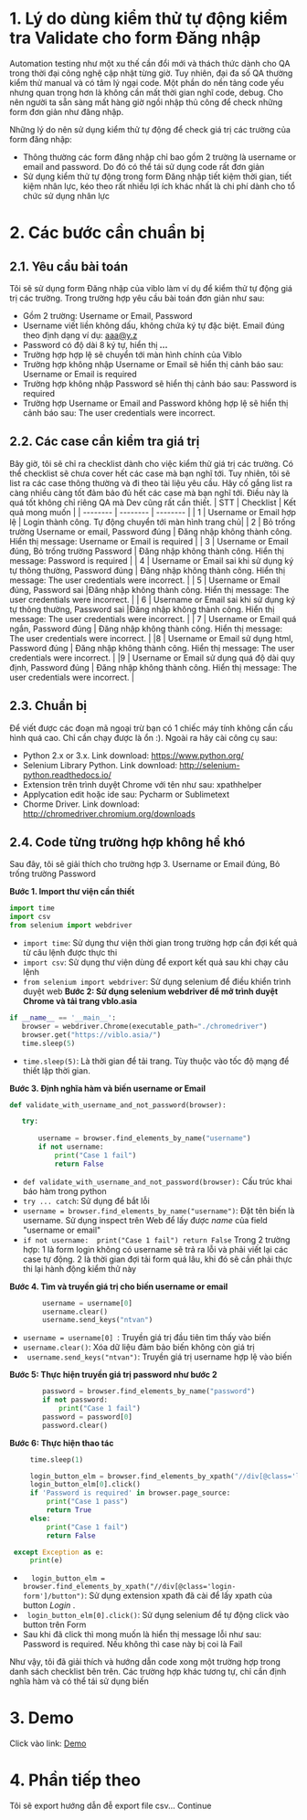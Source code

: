 # 1. Lý do dùng kiểm thử tự động kiểm tra Validate cho form Đăng nhập
 Automation testing như một xu thế cần đổi mới và thách thức dành cho QA trong thời đại công nghệ cập nhật từng giờ. Tuy nhiên, đại đa số QA thường kiểm thử manual và có tâm lý ngại code. Một phần do nền tảng code yếu nhưng quan trọng hơn là không cần mất thời gian nghĩ code, debug. Cho nên người ta sẵn sàng mất hàng giờ ngồi nhập thủ công để check những form đơn giản như đăng nhập. 
  
  Những lý do nên sử dụng kiểm thử tự động để check giá trị các trường của form đăng nhập:

*   Thông thường các form đăng nhập chỉ bao gồm 2 trường là username or email and password. Do đó có thể tái sử dụng code rất đơn giản
*   Sử dụng kiểm thử tự động trong form Đăng nhập tiết kiệm thời gian, tiết kiệm nhân lực, kéo theo rất nhiều lợi ích khác nhất là chi phí dành cho tổ chức sử dụng nhân lực

# 2. Các bước cần chuẩn bị
## 2.1. Yêu cầu bài toán
Tôi sẽ sử dụng form Đăng nhập của viblo làm ví dụ để kiểm thử tự động giá trị các trường. Trong trường hợp yêu cầu bài toán đơn giản như sau:

*  Gồm 2 trường: Username or Email, Password
*  Username viết liền không dấu, không chứa ký tự đặc biệt. Email đúng theo định dạng ví dụ: aaa@y.z
*  Password có độ dài 8 ký tự, hiển thị  ***...***
*  Trường hợp hợp lệ sẽ chuyển tới màn hình chính của Viblo
*  Trường hợp không nhập Username or Email sẽ hiển thị cảnh báo sau: Username or Email is required
*  Trường hợp không nhập Password sẽ hiển thị cảnh báo sau: Password is required
*  Trường hợp Username or Email and Password không hợp lệ sẽ hiển thị cảnh báo sau: The user credentials were incorrect.
## 2.2. Các case cần kiểm tra giá trị
Bây giờ, tôi sẽ chỉ ra checklist dành cho việc kiểm thử giá trị các trường. Có thể checklist sẽ chưa cover hết các case mà bạn nghĩ tới. Tuy nhiên, tôi sẽ list ra các case thông thường và đi theo tài liệu yêu cầu. Hãy cố gắng list ra càng nhiều càng tốt đảm bảo đủ hết các case mà bạn nghĩ tới. Điều này là quá tốt không chỉ riêng QA mà Dev cũng rất cần thiết.
| STT | Checklist | Kết quả mong muốn |
| -------- | -------- | -------- |
| 1    | Username or Email hợp lệ     | Login thành công. Tự động chuyển tới màn hình trang chủ|
| 2     | Bỏ trống trường Username or email, Password đúng     | Đăng nhập không thành công. Hiển thị message: Username or Email is required      |
| 3    | Username or Email đúng, Bỏ trống trường Password     | Đăng nhập không thành công. Hiển thị message:  Password is required   |
| 4    | Username or Email sai khi sử dụng ký tự thông thường, Password đúng     | Đăng nhập không thành công. Hiển thị message:  The user credentials were incorrect.   |
| 5    | Username or Email đúng, Password sai      |Đăng nhập không thành công. Hiển thị message:  The user credentials were incorrect.       |
| 6    | Username or Email sai khi sử dụng ký tự thông thường, Password sai      |Đăng nhập không thành công. Hiển thị message:  The user credentials were incorrect.       |
| 7     | Username or Email quá ngắn, Password đúng      | Đăng nhập không thành công. Hiển thị message:  The user credentials were incorrect.   |
|8   | Username or Email sử dụng html, Password đúng      | Đăng nhập không thành công. Hiển thị message:  The user credentials were incorrect.     |
|9    | Username or Email sử dụng quá độ dài quy định, Password đúng     | Đăng nhập không thành công. Hiển thị message:  The user credentials were incorrect.     |

## 2.3. Chuẩn bị 
Để viết được các đoạn mã ngoại trừ bạn có 1 chiếc máy tính không cần cấu hình quá cao. Chỉ cần chạy được là ổn :). Ngoài ra hãy cài công cụ sau:

* Python 2.x or 3.x. Link download: https://www.python.org/
* Selenium Library Python. Link download: http://selenium-python.readthedocs.io/
* Extension trên trình duyệt Chrome với tên như sau: xpathhelper 
* Applycation edit hoặc ide sau: Pycharm or Sublimetext
* Chorme Driver. Link download: http://chromedriver.chromium.org/downloads
## 2.4. Code từng trường hợp không hề khó
Sau đây, tôi sẽ giải thích cho trường hợp 3. Username or Email đúng, Bỏ trống trường Password

**Bước 1.   Import thư viện cần thiết**
```py
import time 
import csv 
from selenium import webdriver 
 ```
 - `import time`: Sử dụng thư viện thời gian trong trường hợp cần đợi kết quả từ câu lệnh được thực thi
 - `import csv`:  Sử dụng thư viện dùng để export kết quả sau khi chạy câu lệnh 
 - `from selenium import webdriver`: Sử dụng selenium để điều khiển trình duyệt web
**Bước 2:   Sử dụng selenium webdriver để mở trình duyệt Chrome và tải trang vblo.asia**
 ```py     
 if __name__ == '__main__':
    browser = webdriver.Chrome(executable_path="./chromedriver")
    browser.get("https://viblo.asia/")
    time.sleep(5)
 ```
- `time.sleep(5)`: Là thời gian để tải trang. Tùy thuộc vào tốc độ mạng để thiết lập thời gian.


**Bước 3.  Định nghĩa hàm và biến username or Email**

 ```py
def validate_with_username_and_not_password(browser):  

    try:  
        
        username = browser.find_elements_by_name("username") 
        if not username: 
            print("Case 1 fail")
            return False
 ```
- `def validate_with_username_and_not_password(browser):` Cấu trúc khai báo hàm trong python
- `try ... catch`: Sử dụng để bắt lỗi
- `username = browser.find_elements_by_name("username")`: Đặt tên biến là username. Sử dụng inspect trên Web để lấy được *name* của field "username or email"
- `if not username: 
            print("Case 1 fail")
            return False` Trong 2 trường hợp: 1 là form login không có username sẽ trả ra lỗi và phải viết lại các case tự động. 2 là thời gian đợi tải form quá lâu, khi đó sẽ cần phải thực thi lại hành động kiểm thử này

**Bước 4. Tìm và truyền giá trị cho biến username or email**
```py
        username = username[0] 
        username.clear()
        username.send_keys("ntvan")
 ```

 - `username = username[0] `: Truyền giá trị đầu tiên tìm thấy vào biến
 - `username.clear()`: Xóa dữ liệu đảm bảo biến không còn giá trị
 - ` username.send_keys("ntvan")`: Truyền giá trị username hợp lệ vào biến

**Bước 5: Thực hiện truyền giá trị password như bước 2**
```py
        password = browser.find_elements_by_name("password")
        if not password:
            print("Case 1 fail")
        password = password[0]
        password.clear()
  ```
  
**Bước 6: Thực hiện thao tác**

   ```py
        time.sleep(1)  
 
        login_button_elm = browser.find_elements_by_xpath("//div[@class='login-form']/button")
        login_button_elm[0].click()
        if 'Password is required' in browser.page_source:
            print("Case 1 pass")
            return True
        else:
            print("Case 1 fail")
            return False
 
    except Exception as e:
        print(e)
   ```
  - `  login_button_elm = browser.find_elements_by_xpath("//div[@class='login-form']/button")`:  Sử  dụng extension xpath đã cài để lấy xpath của button *Login* . 
  - ` login_button_elm[0].click()`:  Sử dụng selenium để tự động click vào button trên Form
  -  Sau khi đã click thì mong muốn là hiển thị message lỗi như sau: Password is required. Nếu không thì case này bị coi là Fail

Như vậy, tôi đã giải thích và hướng dẫn code xong một trường hợp trong danh sách checklist bên trên. Các trường hợp khác tương tự, chỉ cần định nghĩa hàm và có thể tái sử dụng biến

# 3. Demo
Click vào link: [Demo](https://youtu.be/Os8oovwDrEA)
# 4. Phần tiếp theo 
Tôi sẽ export hướng dẫn đễ export file csv... Continue